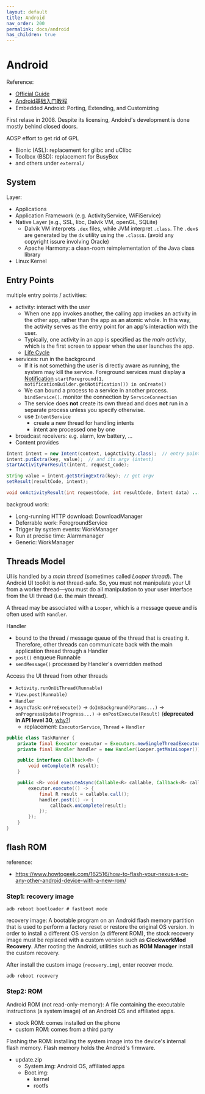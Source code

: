 ```yaml
---
layout: default
title: Android
nav_order: 200
permalink: docs/android
has_children: true
---
```


# Android

Reference: 

- [Official Guide](https://developer.android.com/guide)
- [Android基础入门教程](https://www.runoob.com/w3cnote/android-tutorial-intro.html)
- Embedded Android: Porting, Extending, and Customizing



First relase in 2008. Despite its licensing, Andoird's development is done mostly behind closed doors.

AOSP effort to get rid of GPL

- Bionic (ASL): replacement for glibc and uClibc
- Toolbox (BSD): replacement for BusyBox
- and others under `external/`

## System

Layer:

- Applications
- Application Framework (e.g. ActivityService, WiFiService)
- Native Layer (e.g., SSL, libc, Dalvik VM, openGL, SQLite)
  - Dalvik VM interprets `.dex` files, while JVM interpret `.class`. The `.dex`s are generated by the `dx` utility using the `.class`s. (avoid any copyright issure involving Oracle)
  - Apache Harmony: a clean-room reimplementation of the Java class library 
- Linux Kernel

## Entry Points

multiple entry points / activities:

- activity: interact with the user
  - When one app invokes another, the calling app invokes an activity in the other app, rather than the app as an atomic whole. In this way, the activity serves as the entry point for an app's interaction with the user.
  - Typically, one activity in an app is specified as the *main activity*, which is the first screen to appear when the user launches the app. 
  - [Life Cycle](https://developer.android.com/guide/components/activities/activity-lifecycle)
- services: run in the background
  - If it is not something the user is directly aware as running, the system may kill the service. Foreground services must display a [Notification](https://developer.android.com/guide/topics/ui/notifiers/notifications.html) `startForeground(1, notificationBuilder.getNotification()) in onCreate()`
  - We can bound a process to a service in another process. `bindService()`. monitor the connection by `ServiceConnection`
  - The service does **not** create its own thread and does **not** run in a separate process unless you specify otherwise.
  - use `IntentService`
    - create a new thread for handling intents
    - intent are processed one by one
- broadcast receivers: e.g. alarm, low battery, ...
- Content provides

```java
Intent intent = new Intent(context, LogActivity.class);  // entry point 
intent.putExtra(key, value);  // and its argv (intent)
startActivityForResult(intent, request_code);

String value = intent.getStringExtra(key); // get argv
setResult(resultCode, intent);

void onActivityResult(int requestCode, int resultCode, Intent data) ...
```

backgroud work:

- Long-running HTTP download: DownloadManager
- Deferrable work: ForegroundService
- Trigger by system events: WorkManager
- Run at precise time: Alarmmanager
- Generic: WorkManager

## Threads Model

UI is handled by a *main thread* (sometimes called *Looper thread*). The Android UI toolkit is *not* thread-safe. So, you must not manipulate your UI from a worker thread—you must do all manipulation to your user interface from the UI thread (i.e. the main thread).

A thread may be associated with a `Looper`, which is a message queue and is often used with `Handler`.

Handler

- bound to the thread / message queue of the thread that is creating it. Therefore, other threads can communicate back with the main application thread through a Handler
- `post()` enqueue Runnable 
- `sendMessage()` processed by Handler's overridden method

Access the UI thread from other threads

- `Activity.runOnUiThread(Runnable)`
- `View.post(Runnable)`
- `Handler`
- `AsyncTask`: `onPreExecute()` -> `doInBackground(Params...)` -> `onProgressUpdate(Progress...)` -> `onPostExecute(Result)` (**deprecated in API level 30**, [why?](https://www.techyourchance.com/asynctask-deprecated/))
  - replacement: `ExecutorService`, `Thread` + `Handler`

```java
public class TaskRunner {
    private final Executor executor = Executors.newSingleThreadExecutor(); // change according to your requirements
    private final Handler handler = new Handler(Looper.getMainLooper());

    public interface Callback<R> {
        void onComplete(R result);
    }

    public <R> void executeAsync(Callable<R> callable, Callback<R> callback) {
        executor.execute(() -> {
            final R result = callable.call();
            handler.post(() -> {
                callback.onComplete(result);
            });
        });
    }
}
```
## flash ROM

reference:

- https://www.howtogeek.com/162516/how-to-flash-your-nexus-s-or-any-other-android-device-with-a-new-rom/

### Step1: recovery image

```
adb reboot bootloader # fastboot mode
```

recovery image: A bootable program on an Android flash memory partition that is used to perform a factory reset or restore the original OS version. In order to install a different OS version (a different ROM), the stock recovery image must be replaced with a custom version such as **ClockworkMod Recovery**. After rooting the Android, utilities such as **ROM Manager** install the custom recovery.

After install the custom image (`recovery.img`), enter recover mode.

```
adb reboot recovery
```

### Step2: ROM

Android ROM (not read-only-memory): A file containing the executable instructions (a system image) of an Android OS and affiliated apps.

- stock ROM: comes installed on the phone
- custom ROM: comes from a third party

Flashing the ROM:  installing the system image into the device's internal flash memory. Flash memory holds the Android's firmware.

- update.zip
  - System.img: Android OS, affiliated apps
  - Boot.img: 
    - kernel
    - rootfs


